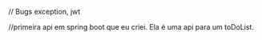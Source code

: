 // Bugs exception, jwt

//primeira api em spring boot que eu criei. Ela é uma api para um toDoList.
 

